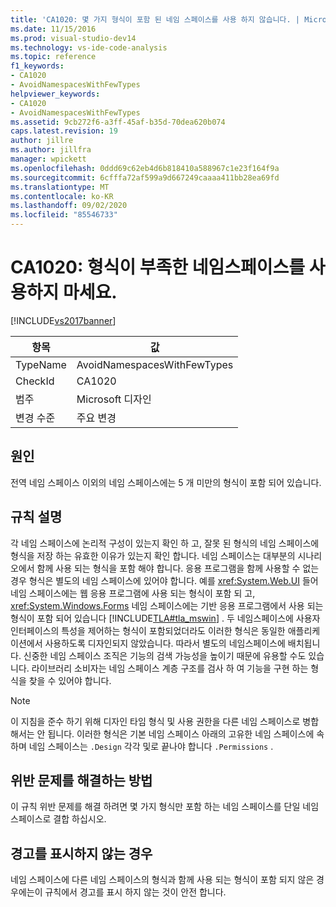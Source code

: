 ```yaml
---
title: 'CA1020: 몇 가지 형식이 포함 된 네임 스페이스를 사용 하지 않습니다. | Microsoft Docs'
ms.date: 11/15/2016
ms.prod: visual-studio-dev14
ms.technology: vs-ide-code-analysis
ms.topic: reference
f1_keywords:
- CA1020
- AvoidNamespacesWithFewTypes
helpviewer_keywords:
- CA1020
- AvoidNamespacesWithFewTypes
ms.assetid: 9cb272f6-a3ff-45af-b35d-70dea620b074
caps.latest.revision: 19
author: jillre
ms.author: jillfra
manager: wpickett
ms.openlocfilehash: 0ddd69c62eb4d6b818410a588967c1e23f164f9a
ms.sourcegitcommit: 6cfffa72af599a9d667249caaaa411bb28ea69fd
ms.translationtype: MT
ms.contentlocale: ko-KR
ms.lasthandoff: 09/02/2020
ms.locfileid: "85546733"
---
```

# <a name="ca1020-avoid-namespaces-with-few-types"></a>CA1020: 형식이 부족한 네임스페이스를 사용하지 마세요.
[!INCLUDE[vs2017banner](../includes/vs2017banner.md)]

|항목|값|
|-|-|
|TypeName|AvoidNamespacesWithFewTypes|
|CheckId|CA1020|
|범주|Microsoft 디자인|
|변경 수준|주요 변경|

## <a name="cause"></a>원인
 전역 네임 스페이스 이외의 네임 스페이스에는 5 개 미만의 형식이 포함 되어 있습니다.

## <a name="rule-description"></a>규칙 설명
 각 네임 스페이스에 논리적 구성이 있는지 확인 하 고, 잘못 된 형식의 네임 스페이스에 형식을 저장 하는 유효한 이유가 있는지 확인 합니다. 네임 스페이스는 대부분의 시나리오에서 함께 사용 되는 형식을 포함 해야 합니다. 응용 프로그램을 함께 사용할 수 없는 경우 형식은 별도의 네임 스페이스에 있어야 합니다. 예를 <xref:System.Web.UI> 들어 네임 스페이스에는 웹 응용 프로그램에 사용 되는 형식이 포함 되 고, <xref:System.Windows.Forms> 네임 스페이스에는 기반 응용 프로그램에서 사용 되는 형식이 포함 되어 있습니다 [!INCLUDE[TLA#tla_mswin](../includes/tlasharptla-mswin-md.md)] . 두 네임스페이스에 사용자 인터페이스의 특성을 제어하는 형식이 포함되었더라도 이러한 형식은 동일한 애플리케이션에서 사용하도록 디자인되지 않았습니다. 따라서 별도의 네임스페이스에 배치됩니다. 신중한 네임 스페이스 조직은 기능의 검색 가능성을 높이기 때문에 유용할 수도 있습니다. 라이브러리 소비자는 네임 스페이스 계층 구조를 검사 하 여 기능을 구현 하는 형식을 찾을 수 있어야 합니다.

> [!NOTE]
> 이 지침을 준수 하기 위해 디자인 타임 형식 및 사용 권한을 다른 네임 스페이스로 병합 해서는 안 됩니다. 이러한 형식은 기본 네임 스페이스 아래의 고유한 네임 스페이스에 속하며 네임 스페이스는 `.Design` 각각 및로 끝나야 합니다 `.Permissions` .

## <a name="how-to-fix-violations"></a>위반 문제를 해결하는 방법
 이 규칙 위반 문제를 해결 하려면 몇 가지 형식만 포함 하는 네임 스페이스를 단일 네임 스페이스로 결합 하십시오.

## <a name="when-to-suppress-warnings"></a>경고를 표시하지 않는 경우
 네임 스페이스에 다른 네임 스페이스의 형식과 함께 사용 되는 형식이 포함 되지 않은 경우에는이 규칙에서 경고를 표시 하지 않는 것이 안전 합니다.
